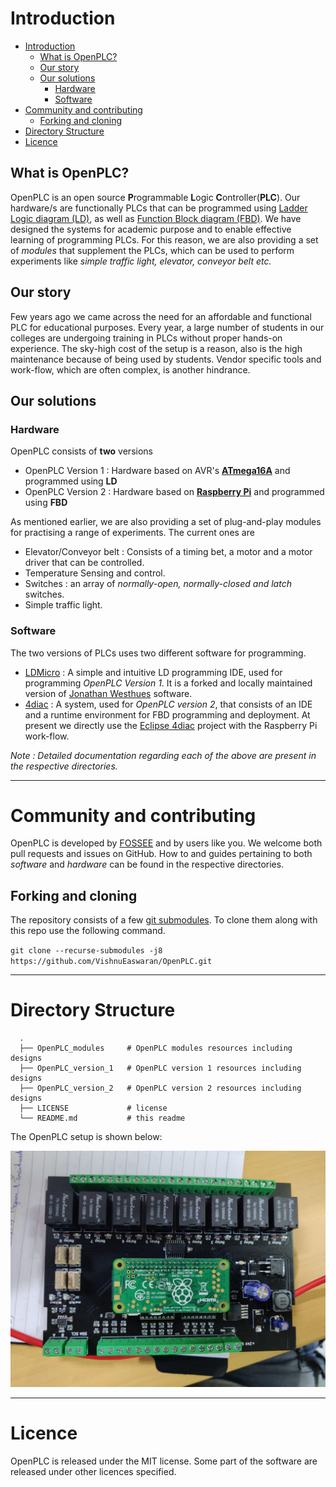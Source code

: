 # Introduction

- [Introduction](#introduction)
  - [What is OpenPLC?](#what-is-openplc)
  - [Our story](#our-story)
  - [Our solutions](#our-solutions)
    - [Hardware](#hardware)
    - [Software](#software)
- [Community and contributing](#community-and-contributing)
  - [Forking and cloning](#forking-and-cloning)
- [Directory Structure](#directory-structure)
- [Licence](#licence)

## What is OpenPLC?

OpenPLC is an open source **P**rogrammable **L**ogic **C**ontroller(**PLC**). Our hardware/s are functionally PLCs that can be programmed using [Ladder Logic diagram (LD)](https://en.wikipedia.org/wiki/Ladder_logic), as well as [Function Block diagram (FBD)](https://en.wikipedia.org/wiki/Function_block_diagram). We have designed the systems for academic purpose and to enable effective learning of programming PLCs. For this reason, we are also providing a set of *modules* that supplement the PLCs, which can be used to perform experiments like *simple traffic light, elevator, conveyor belt etc.*

## Our story

Few years ago we came across the need for an affordable and functional PLC for educational purposes. Every year, a large number of students in our colleges are undergoing training in PLCs without proper hands-on experience. The sky-high cost of the setup is a reason, also is the high maintenance because of being used by students. Vendor specific tools and work-flow, which are often complex, is another hindrance.

## Our solutions

### Hardware

OpenPLC consists of **two** versions
- OpenPLC Version 1 : Hardware based on AVR's [**ATmega16A**](https://www.microchip.com/wwwproducts/en/ATmega16A) and programmed using **LD**
- OpenPLC Version 2 : Hardware based on [**Raspberry Pi**](https://www.raspberrypi.org/products/raspberry-pi-zero-w/) and programmed using **FBD**

As mentioned earlier, we are also providing a set of plug-and-play modules for practising a range of experiments. The current ones are
- Elevator/Conveyor belt : Consists of a timing bet, a motor and a motor driver that can be controlled.
- Temperature Sensing and control.
- Switches : an array of *normally-open, normally-closed and latch* switches.
- Simple traffic light.

### Software

The two versions of PLCs uses two different software for programming.

- [LDMicro](Software/OpenPLCV1_LDMicro/) : A simple and intuitive LD programming IDE, used for programming *OpenPLC Version 1*. It is a forked and locally maintained version of [Jonathan Westhues](https://github.com/LDmicro/LDmicro) software.
- [4diac](https://www.eclipse.org/4diac/index.php) : A system, used for *OpenPLC version 2*, that consists of an IDE and a runtime environment for FBD programming and deployment. At present we directly use the [Eclipse 4diac](https://www.eclipse.org/4diac/) project with the Raspberry Pi work-flow.
 
*Note : Detailed documentation regarding each of the above are present in the respective directories.*

___

# Community and contributing

OpenPLC is developed by [FOSSEE](https://fossee.in/) and by users like you. We welcome both pull requests and issues on GitHub. How to and guides pertaining to both *software* and *hardware* can be found in the respective directories.

## Forking and cloning

The repository consists of a few [git submodules](https://git-scm.com/book/en/v2/Git-Tools-Submodules). To clone them along with this repo use the following command.

`git clone --recurse-submodules -j8 https://github.com/VishnuEaswaran/OpenPLC.git`

___

# Directory Structure
      .
      ├── OpenPLC_modules     # OpenPLC modules resources including designs
      ├── OpenPLC_version_1   # OpenPLC version 1 resources including designs
      ├── OpenPLC_version_2   # OpenPLC version 2 resources including designs
      ├── LICENSE             # license
      └── README.md           # this readme



<!-- A Programmable Logic Controller generally has a set of input and output ports to which the external peripherals are connected, which are
to be electrically controlled by the PLC.
Looking into the flow of working with the PLC, the processor tries to make decisions in accordance with the program, generally written by the user using some programming language is used to write the logic and program these units.
Some of the languages commonly used are Function Block Diagram, Ladder Diagram, Structured Text, Sequential Function Chart and Instruction List.

The objective is to create an Open Source PLC, which has the capabilities of an industrial PLC, but at a much affordable and simpler user interface. Currently we have 2 versions

1. Version 1 - It incorporates a development board, that works on AVR’s ATmega16A IC, giving up to 40 pins, most of which can be used and programmed as the Input-Output pins as it’s done on a PLC.
Here the Programming language used here is Ladder Logic which is one of the easiest and also, robust in terms of its efficiency.
The main point here is, this device is a standalone device, which can work without the host system being there, just being powered by a source.
HEX files to be generated according to the controller are generated by a software called __LDMicro__, freely available for Windows and Linux users alike.
The programming on the board is done via an *USB-ASP* device through ISP headers.
All the processor wants now is a code to be dumped on it to start automating your small needs.

2. Version 2 - It uses Function Block(FB) programming language to write the logic. The system is build around a Raspberry Pi Zero, which runs a realtime environment build for IEC61499 standard. The platform we are using is **4diac**, which is implementation of IEC 16499. It has got 2 components :
   * 4diac IDE - the programming interface for writing logics using FBs.
   * FORTE - the runtime present in the actual hardware-- here a Raspberry Pi.

### The Modules

We have developed 4 different modules that goes along with the PLCs for performing experiments; trying various control methods.
   * Motor module - for controlling a motor
   * Temperature Sensing and control
   * Switches - array of various types of switches
   * Traffic light. -->

The OpenPLC setup is shown below:

<!-- ![OpenPLC Version 1(early prototype)](/Images/openplc.png "OpenPLC Version 1") -->

![OpenPLC Version 2](/assets/v2.jpg "OpenPLC Version 2")

___

# Licence

OpenPLC is released under the MIT license. Some part of the software are released under other licences specified.
